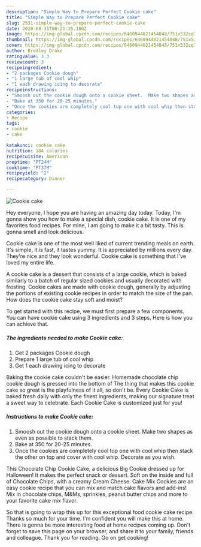 ```yaml
---
description: "Simple Way to Prepare Perfect Cookie cake"
title: "Simple Way to Prepare Perfect Cookie cake"
slug: 2531-simple-way-to-prepare-perfect-cookie-cake
date: 2020-08-31T00:21:35.180Z
image: https://img-global.cpcdn.com/recipes/6460944021454848/751x532cq70/cookie-cake-recipe-main-photo.jpg
thumbnail: https://img-global.cpcdn.com/recipes/6460944021454848/751x532cq70/cookie-cake-recipe-main-photo.jpg
cover: https://img-global.cpcdn.com/recipes/6460944021454848/751x532cq70/cookie-cake-recipe-main-photo.jpg
author: Bradley Drake
ratingvalue: 3.3
reviewcount: 3
recipeingredient:
- "2 packages Cookie dough"
- "1 large tub of cool whip"
- "1 each drawing icing to decorate"
recipeinstructions:
- "Smoosh out the cookie dough onto a cookie sheet.  Make two shapes as even as possible to stack them."
- "Bake at 350 for 20-25 minutes."
- "Once the cookies are completely cool top one with cool whip then stack the other on top and cover with cool whip.  Decorate as you wish."
categories:
- Recipe
tags:
- cookie
- cake

katakunci: cookie cake 
nutrition: 184 calories
recipecuisine: American
preptime: "PT24M"
cooktime: "PT37M"
recipeyield: "2"
recipecategory: Dinner

---
```



![Cookie cake](https://img-global.cpcdn.com/recipes/6460944021454848/751x532cq70/cookie-cake-recipe-main-photo.jpg)

Hey everyone, I hope you are having an amazing day today. Today, I'm gonna show you how to make a special dish, cookie cake. It is one of my favorites food recipes. For mine, I am going to make it a bit tasty. This is gonna smell and look delicious.

Cookie cake is one of the most well liked of current trending meals on earth. It's simple, it is fast, it tastes yummy. It is appreciated by millions every day. They're nice and they look wonderful. Cookie cake is something that I've loved my entire life.

A cookie cake is a dessert that consists of a large cookie, which is baked similarly to a batch of regular sized cookies and usually decorated with frosting. Cookie cakes are made with cookie dough, generally by adjusting the portions of existing cookie recipes in order to match the size of the pan. How does the cookie cake stay soft and moist?


To get started with this recipe, we must first prepare a few components. You can have cookie cake using 3 ingredients and 3 steps. Here is how you can achieve that.

<!--inarticleads1-->

##### The ingredients needed to make Cookie cake:

1. Get 2 packages Cookie dough
1. Prepare 1 large tub of cool whip
1. Get 1 each drawing icing to decorate


Baking the cookie cake couldn&#39;t be easier. Homemade chocolate chip cookie dough is pressed into the bottom of The thing that makes this cookie cake so great is the playfulness of it all, so don&#39;t be. Every Cookie Cake is baked fresh daily with only the finest ingredients, making our signature treat a sweet way to celebrate. Each Cookie Cake is customized just for you! 

<!--inarticleads2-->

##### Instructions to make Cookie cake:

1. Smoosh out the cookie dough onto a cookie sheet.  Make two shapes as even as possible to stack them.
1. Bake at 350 for 20-25 minutes.
1. Once the cookies are completely cool top one with cool whip then stack the other on top and cover with cool whip.  Decorate as you wish.


This Chocolate Chip Cookie Cake, a delicious Big Cookie dressed up for Halloween! It makes the perfect snack or dessert. Soft on the inside and full of Chocolate Chips, with a creamy Cream Cheese. Cake Mix Cookies are an easy cookie recipe that you can mix and match cake flavors and add-ins! Mix in chocolate chips, M&amp;Ms, sprinkles, peanut butter chips and more to your favorite cake mix flavor. 

So that is going to wrap this up for this exceptional food cookie cake recipe. Thanks so much for your time. I'm confident you will make this at home. There is gonna be more interesting food at home recipes coming up. Don't forget to save this page on your browser, and share it to your family, friends and colleague. Thank you for reading. Go on get cooking!
